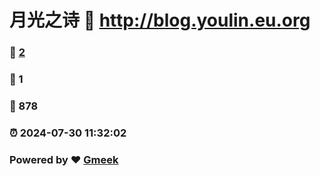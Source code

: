 # 月光之诗 :link: http://blog.youlin.eu.org 
### :page_facing_up: [2](http://blog.youlin.eu.org/tag.html) 
### :speech_balloon: 1 
### :hibiscus: 878 
### :alarm_clock: 2024-07-30 11:32:02 
### Powered by :heart: [Gmeek](https://github.com/Meekdai/Gmeek)
